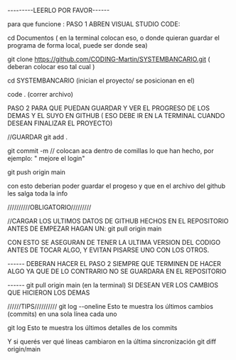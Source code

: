 ---------LEERLO POR FAVOR------

para que funcione :
PASO 1 ABREN VISUAL STUDIO CODE:

   
   cd Documentos ( en la terminal colocan eso, o donde quieran guardar el programa de forma local, puede ser donde sea)

   git clone https://github.com/CODING-Martin/SYSTEMBANCARIO.git    ( deberan colocar eso tal cual )
   
   cd SYSTEMBANCARIO (inician el proyecto/ se posicionan en el)


   code .  (correr archivo)


PASO 2 PARA QUE PUEDAN GUARDAR Y VER EL PROGRESO DE LOS DEMAS Y EL SUYO EN GITHUB ( ESO DEBE IR EN LA TERMINAL CUANDO DESEAN FINALIZAR EL PROYECTO)


//GUARDAR
   git add . 

   git commit -m // colocan aca dentro de comillas lo que han hecho, por ejemplo: " mejore el login"

   git push origin main 

con esto deberian poder guardar el progeso y que en el archivo del github les salga toda la info




//////////OBLIGATORIO/////////

//CARGAR LOS ULTIMOS DATOS DE GITHUB HECHOS EN EL REPOSITORIO
ANTES DE EMPEZAR HAGAN UN: git pull origin main 

CON ESTO SE ASEGURAN DE TENER LA ULTIMA VERSION DEL CODIGO ANTES DE TOCAR ALGO, Y EVITAN PISARSE UNO CON LOS OTROS.


------ DEBERAN HACER EL PASO 2 SIEMPRE QUE TERMINEN DE HACER ALGO YA QUE DE LO CONTRARIO NO SE GUARDARA EN EL REPOSITORIO


------ git pull origin main (en la terminal) SI DESEAN VER LOS CAMBIOS QUE HICIERON LOS DEMAS  




//////TIPS//////////
git log --oneline
 Esto te muestra los últimos cambios (commits) en una sola línea cada uno

 git log
 Esto te muestra los últimos detalles de los commits
 
 Y si querés ver qué líneas cambiaron en la última sincronización
 git diff origin/main